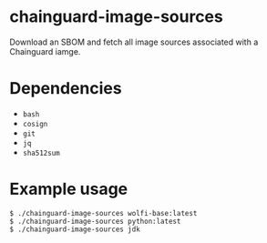 # chainguard-image-sources
Download an SBOM and fetch all image sources associated with a Chainguard iamge.

# Dependencies

 - `bash`
 - `cosign`
 - `git`
 - `jq`
 - `sha512sum`

# Example usage


```
$ ./chainguard-image-sources wolfi-base:latest
$ ./chainguard-image-sources python:latest
$ ./chainguard-image-sources jdk
```
